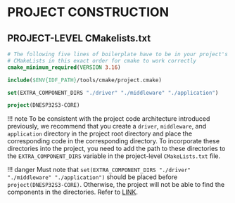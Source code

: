 # PROJECT CONSTRUCTION

## PROJECT-LEVEL CMakelists.txt

```cmake
# The following five lines of boilerplate have to be in your project's
# CMakeLists in this exact order for cmake to work correctly
cmake_minimum_required(VERSION 3.16)

include($ENV{IDF_PATH}/tools/cmake/project.cmake)

set(EXTRA_COMPONENT_DIRS "./driver" "./middleware" "./application")

project(DNESP32S3-CORE)

```

!!! note
    To be consistent with the project code architecture introduced previously, we recommend that you create a `driver`, `middleware`, and `application` directory in the project root directory and place the corresponding code in the corresponding directory. To incorporate these directories into the project, you need to add the path to these directories to the `EXTRA_COMPONENT_DIRS` variable in the project-level `CMakeLists.txt` file.

!!! danger
    Must note that `set(EXTRA_COMPONENT_DIRS "./driver" "./middleware" "./application")` should be placed before `project(DNESP32S3-CORE)`. Otherwise, the project will not be able to find the components in the directories. Refer to [LINK](https://blog.51cto.com/u_16099361/12129084).

